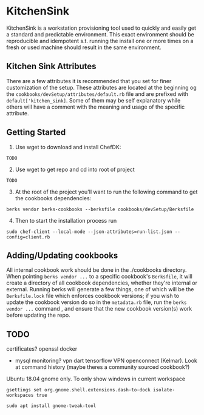 # KitchenSink

KitchenSink is a workstation provisioning tool used to quickly and easily get a standard and predictable environment. 
This exact environment should be reproducible and idempotent s.t. running the install one or more times on a fresh or 
used machine should result in the same environment.

## Kitchen Sink Attributes

There are a few attributes it is recommended that you set for finer customization of the setup. These attributes are 
located at the beginning og the `cookbooks/devSetup/attributes/default.rb` file and are prefixed with 
`default['kitchen_sink]`. Some of them may be self explanatory while others will have a comment with the meaning and 
usage of the specific attribute.

## Getting Started

1) Use wget to download and install ChefDK:
```
TODO
```

2) Use wget to get repo and cd into root of project
```
TODO
```

3) At the root of the project you'll want to run the following command to get the cookbooks dependencies:
```
berks vendor berks-cookbooks --berksfile cookbooks/devSetup/Berksfile
```

4) Then to start the installation process run
```
sudo chef-client --local-mode --json-attributes=run-list.json --config=client.rb
```

## Adding/Updating cookbooks

All internal cookbook work should be done in the ./cookbooks directory. When pointing `berks vendor ...` to a specific 
cookbook's `Berksfile`, it will create a directory of all cookbook dependencies, whether they're internal or external. 
Running berks will generate a few things, one of which will be the `Berksfile.lock` file which enforces cookbook 
versions; if you wish to update the cookbook version do so in the `metadata.rb` file, run the `berks vendor ...` command 
, and ensure that the new cookbook version(s) work before updating the repo.

## TODO
certificates?
openssl
docker
- mysql
monitoring?
vpn
dart
tensorflow
VPN openconnect (Kelmar). Look at command history (maybe theres a community sourced cookbook?)


Ubuntu 18.04 gnome only. To only show windows in current workspace
```
gsettings set org.gnome.shell.extensions.dash-to-dock isolate-workspaces true
```

```
sudo apt install gnome-tweak-tool
```